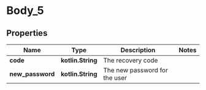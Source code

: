 
# Body_5

## Properties
Name | Type | Description | Notes
------------ | ------------- | ------------- | -------------
**code** | **kotlin.String** | The recovery code | 
**new_password** | **kotlin.String** | The new password for the user | 



